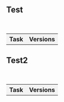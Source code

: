 ## Test
  
  <table>    
        <tr>     
           <th style="text-align:center;background-color:#F3F3F3">Task</th>
            <th style="text-align:center;background-color:#F3F3F3">Versions</th>  
        </tr> 
  </table>  
  
## Test2
   
<table>            
        <tr>                
        <th style="text-align:center;background-color:#F3F3F3">Task</th>            
        <th style="text-align:center;background-color:#F3F3F3">Versions</th>          
        </tr>   
</table>  
